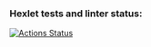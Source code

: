 ### Hexlet tests and linter status:
[![Actions Status](https://github.com/DimashKarl/python-project-lvl1/workflows/hexlet-check/badge.svg)](https://github.com/DimashKarl/python-project-lvl1/actions)